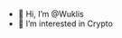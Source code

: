 - 👋 Hi, I’m @Wuklis
- 👀 I’m interested in Crypto


<!---
Wuklis/Wuklis is a ✨ special ✨ repository because its `README.md` (this file) appears on your GitHub profile.
You can click the Preview link to take a look at your changes.
--->
